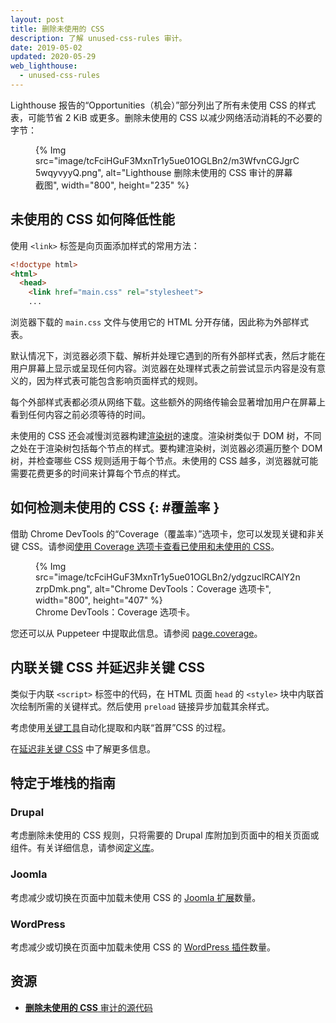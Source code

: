 ```yaml
---
layout: post
title: 删除未使用的 CSS
description: 了解 unused-css-rules 审计。
date: 2019-05-02
updated: 2020-05-29
web_lighthouse:
  - unused-css-rules
---
```


Lighthouse 报告的“Opportunities（机会）”部分列出了所有未使用 CSS 的样式表，可能节省 2 KiB 或更多。删除未使用的 CSS 以减少网络活动消耗的不必要的字节：

<figure>{% Img src="image/tcFciHGuF3MxnTr1y5ue01OGLBn2/m3WfvnCGJgrC5wqyvyyQ.png", alt="Lighthouse 删除未使用的 CSS 审计的屏幕截图", width="800", height="235" %}</figure>

## 未使用的 CSS 如何降低性能

使用 `<link>` 标签是向页面添加样式的常用方法：

```html
<!doctype html>
<html>
  <head>
    <link href="main.css" rel="stylesheet">
    ...
```

浏览器下载的 `main.css` 文件与使用它的 HTML 分开存储，因此称为外部样式表。

默认情况下，浏览器必须下载、解析并处理它遇到的所有外部样式表，然后才能在用户屏幕上显示或呈现任何内容。浏览器在处理样式表之前尝试显示内容是没有意义的，因为样式表可能包含影响页面样式的规则。

每个外部样式表都必须从网络下载。这些额外的网络传输会显著增加用户在屏幕上看到任何内容之前必须等待的时间。

未使用的 CSS 还会减慢浏览器构建[渲染树](https://developers.google.com/web/fundamentals/performance/critical-rendering-path/render-tree-construction)的速度。渲染树类似于 DOM 树，不同之处在于渲染树包括每个节点的样式。要构建渲染树，浏览器必须遍历整个 DOM 树，并检查哪些 CSS 规则适用于每个节点。未使用的 CSS 越多，浏览器就可能需要花费更多的时间来计算每个节点的样式。

## 如何检测未使用的 CSS {: #覆盖率 }

借助 Chrome DevTools 的“Coverage（覆盖率）”选项卡，您可以发现关键和非关键 CSS。请参阅[使用 Coverage 选项卡查看已使用和未使用的 CSS](https://developer.chrome.com/docs/devtools/css/reference/#coverage)。

<figure>{% Img src="image/tcFciHGuF3MxnTr1y5ue01OGLBn2/ydgzuclRCAlY2nzrpDmk.png", alt="Chrome DevTools：Coverage 选项卡", width="800", height="407" %} <figcaption> Chrome DevTools：Coverage 选项卡。</figcaption></figure>

您还可以从 Puppeteer 中提取此信息。请参阅 [page.coverage](https://github.com/GoogleChrome/puppeteer/blob/master/docs/api.md#pagecoverage)。

## 内联关键 CSS 并延迟非关键 CSS

类似于内联 `<script>` 标签中的代码，在 HTML 页面 `head` 的 `<style>` 块中内联首次绘制所需的关键样式。然后使用 `preload` 链接异步加载其余样式。

考虑使用[关键工具](https://github.com/addyosmani/critical/blob/master/README.md)自动化提取和内联“首屏”CSS 的过程。

在[延迟非关键 CSS](/defer-non-critical-css) 中了解更多信息。

## 特定于堆栈的指南

### Drupal

考虑删除未使用的 CSS 规则，只将需要的 Drupal 库附加到页面中的相关页面或组件。有关详细信息，请参阅[定义库](https://www.drupal.org/docs/8/creating-custom-modules/adding-stylesheets-css-and-javascript-js-to-a-drupal-8-module#library)。

### Joomla

考虑减少或切换在页面中加载未使用 CSS 的 [Joomla 扩展](https://extensions.joomla.org/)数量。

### WordPress

考虑减少或切换在页面中加载未使用 CSS 的 [WordPress 插件](https://wordpress.org/plugins/)数量。

## 资源

- [**删除未使用的 CSS** 审计的源代码](https://github.com/GoogleChrome/lighthouse/blob/master/core/audits/byte-efficiency/unused-css-rules.js)

